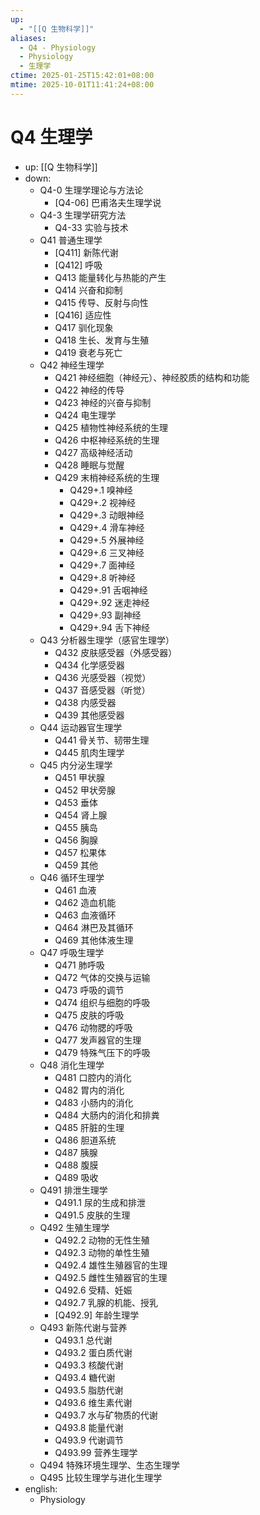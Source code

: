 ```yaml
---
up:
  - "[[Q 生物科学]]"
aliases:
  - Q4 - Physiology
  - Physiology
  - 生理学
ctime: 2025-01-25T15:42:01+08:00
mtime: 2025-10-01T11:41:24+08:00
---
```


# Q4 生理学

- up: [[Q 生物科学]]
- down:
	- Q4-0 生理学理论与方法论
		- [Q4-06] 巴甫洛夫生理学说
	- Q4-3 生理学研究方法
		- Q4-33 实验与技术
	- Q41 普通生理学
		- [Q411] 新陈代谢
		- [Q412] 呼吸
		- Q413 能量转化与热能的产生
		- Q414 兴奋和抑制
		- Q415 传导、反射与向性
		- [Q416] 适应性
		- Q417 驯化现象
		- Q418 生长、发育与生殖
		- Q419 衰老与死亡
	- Q42 神经生理学
		- Q421 神经细胞（神经元）、神经胶质的结构和功能
		- Q422 神经的传导
		- Q423 神经的兴奋与抑制
		- Q424 电生理学
		- Q425 植物性神经系统的生理
		- Q426 中枢神经系统的生理
		- Q427 高级神经活动
		- Q428 睡眠与觉醒
		- Q429 末梢神经系统的生理
			- Q429+.1 嗅神经
			- Q429+.2 视神经
			- Q429+.3 动眼神经
			- Q429+.4 滑车神经
			- Q429+.5 外展神经
			- Q429+.6 三叉神经
			- Q429+.7 面神经
			- Q429+.8 听神经
			- Q429+.91 舌咽神经
			- Q429+.92 迷走神经
			- Q429+.93 副神经
			- Q429+.94 舌下神经
	- Q43 分析器生理学（感官生理学）
		- Q432 皮肤感受器（外感受器）
		- Q434 化学感受器
		- Q436 光感受器（视觉）
		- Q437 音感受器（听觉）
		- Q438 内感受器
		- Q439 其他感受器
	- Q44 运动器官生理学
		- Q441 骨关节、韧带生理
		- Q445 肌肉生理学
	- Q45 内分泌生理学
		- Q451 甲状腺
		- Q452 甲状旁腺
		- Q453 垂体
		- Q454 肾上腺
		- Q455 胰岛
		- Q456 胸腺
		- Q457 松果体
		- Q459 其他
	- Q46 循环生理学
		- Q461 血液
		- Q462 造血机能
		- Q463 血液循环
		- Q464 淋巴及其循环
		- Q469 其他体液生理
	- Q47 呼吸生理学
		- Q471 肺呼吸
		- Q472 气体的交换与运输
		- Q473 呼吸的调节
		- Q474 组织与细胞的呼吸
		- Q475 皮肤的呼吸
		- Q476 动物腮的呼吸
		- Q477 发声器官的生理
		- Q479 特殊气压下的呼吸
	- Q48 消化生理学
		- Q481 口腔内的消化
		- Q482 胃内的消化
		- Q483 小肠内的消化
		- Q484 大肠内的消化和排粪
		- Q485 肝脏的生理
		- Q486 胆道系统
		- Q487 胰腺
		- Q488 腹膜
		- Q489 吸收
	- Q491 排泄生理学
		- Q491.1 尿的生成和排泄
		- Q491.5 皮肤的生理
	- Q492 生殖生理学
		- Q492.2 动物的无性生殖
		- Q492.3 动物的单性生殖
		- Q492.4 雄性生殖器官的生理
		- Q492.5 雌性生殖器官的生理
		- Q492.6 受精、妊娠
		- Q492.7 乳腺的机能、授乳
		- [Q492.9] 年龄生理学
	- Q493 新陈代谢与营养
		- Q493.1 总代谢
		- Q493.2 蛋白质代谢
		- Q493.3 核酸代谢
		- Q493.4 糖代谢
		- Q493.5 脂肪代谢
		- Q493.6 维生素代谢
		- Q493.7 水与矿物质的代谢
		- Q493.8 能量代谢
		- Q493.9 代谢调节
		- Q493.99 营养生理学
	- Q494 特殊环境生理学、生态生理学
	- Q495 比较生理学与进化生理学
- english:
	- Physiology

